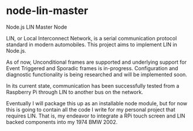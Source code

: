 # node-lin-master
Node.js LIN Master Node

LIN, or Local Interconnect Network, is a serial communication protocol standard in modern automobiles. This project aims to implement LIN in Node.js. 

As of now, Unconditional frames are supported and underlying support for Event Triggered and Sporadic frames is in-progress. Configuration and diagnostic functionality is being researched and will be implemented soon.

In its current state, communication has been successfully tested from a Raspberry Pi through LIN to another bus on the network.

Eventually I will package this up as an installable node module, but for now this is going to contain all the code I write for my personal project that requires LIN. That is, my endeavor to integrate a RPi touch screen and LIN backed components into my 1974 BMW 2002.
